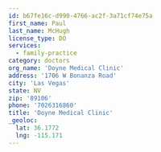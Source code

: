 ```yaml
---
id: b67fe16c-d990-4766-ac2f-3a71cf74e75a
first_name: Paul
last_name: McHugh
license_type: DO
services:
  - family-practice
category: doctors
org_name: 'Doyne Medical Clinic'
address: '1706 W Bonanza Road'
city: 'Las Vegas'
state: NV
zip: '89106'
phone: '7026316860'
title: 'Doyne Medical Clinic'
_geoloc:
  lat: 36.1772
  lng: -115.171
---
```

